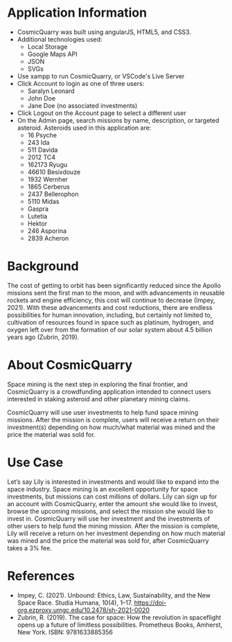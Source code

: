 # Application Information
* CosmicQuarry was built using angularJS, HTML5, and CSS3.
* Additional technologies used:
  - Local Storage
  - Google Maps API
  - JSON
  - SVGs
* Use xampp to run CosmicQuarry, or VSCode's Live Server
* Click Account to login as one of three users:
  - Saralyn Leonard
  - John Doe
  - Jane Doe (no associated investments)
* Click Logout on the Account page to select a different user
* On the Admin page, search missions by name, description, or targeted asteroid. Asteroids used in this application are:
  - 16 Psyche
  - 243 Ida
  - 511 Davida 
  - 2012 TC4
  - 162173 Ryugu
  - 46610 Besixdouze
  - 1932 Wernher
  - 1865 Cerberus 
  - 2437 Bellerophon
  - 5110 Midas 
  - Gaspra
  - Lutetia
  - Hektor
  - 246 Asporina
  - 2839 Acheron 

# Background
The cost of getting to orbit has been significantly reduced since the Apollo missions sent the first man to the moon, and with advancements in reusable rockets and engine efficiency, this cost will continue to decrease (Impey, 2021). With these advancements and cost reductions, there are endless possibilities for human innovation, including, but certainly not limited to, cultivation of resources found in space such as platinum, hydrogen, and oxygen left over from the formation of our solar system about 4.5 billion years ago (Zubrin, 2019).

# About CosmicQuarry
Space mining is the next step in exploring the final frontier, and CosmicQuarry is a crowdfunding application intended to connect users interested in staking asteroid and other planetary mining claims. 
 
CosmicQuarry will use user investments to help fund space mining missions. After the mission is complete, users will receive a return on their investment(s) depending on how much/what material was mined and the price the material was sold for.

# Use Case
Let’s say Lily is interested in investments and would like to expand into the space industry. Space mining is an excellent opportunity for space investments, but missions can cost millions of dollars. Lily can sign up for an account with CosmicQuarry, enter the amount she would like to invest, browse the upcoming missions, and select the mission she would like to invest in. CosmicQuarry will use her investment and the investments of other users to help fund the mining mission. After the mission is complete, Lily will receive a return on her investment depending on how much material was mined and the price the material was sold for, after CosmicQuarry takes a 3% fee.

# References
* Impey, C. (2021). Unbound: Ethics, Law, Sustainability, and the New Space Race. Studia Humana, 10(4), 
1–17. https://doi-org.ezproxy.umgc.edu/10.2478/sh-2021-0020
* Zubrin, R. (2019). The case for space: How the revolution in spaceflight opens up a future of limitless 
	possibilities. Prometheus Books, Amherst, New York. ISBN: 9781633885356
